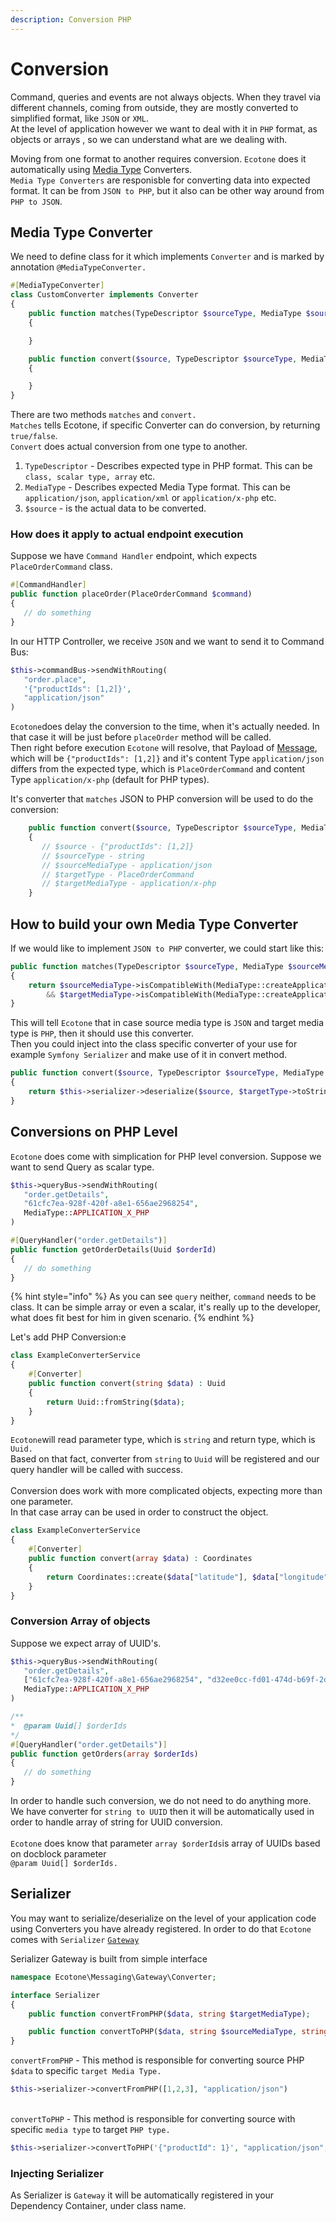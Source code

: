 ```yaml
---
description: Conversion PHP
---
```


# Conversion

Command, queries and events are not always objects. When they travel via different channels, coming from outside, they are mostly converted to simplified format, like `JSON` or `XML`.  \
At the level of application however we want to deal with it in `PHP` format, as objects or arrays , so we can understand what are we dealing with.

Moving from one format to another requires conversion. `Ecotone` does it automatically using [Media Type](https://pl.wikipedia.org/wiki/Typ\_MIME) Converters. \
`Media Type Converters` are responisble for converting data into expected format. It can be from `JSON to PHP`, but it also can be other way around from `PHP to JSON`.

## Media Type Converter

We need to define class for it which implements `Converter` and is marked by annotation `@MediaTypeConverter.` &#x20;

```php
#[MediaTypeConverter] 
class CustomConverter implements Converter
{
    public function matches(TypeDescriptor $sourceType, MediaType $sourceMediaType, TypeDescriptor $targetType, MediaType $targetMediaType): bool
    {

    }

    public function convert($source, TypeDescriptor $sourceType, MediaType $sourceMediaType, TypeDescriptor $targetType, MediaType $targetMediaType)
    {

    }
}
```

There are two methods `matches` and `convert.` \
`Matches` tells Ecotone, if specific Converter can do conversion, by returning `true/false`.\
`Convert` does actual conversion from one type to another.&#x20;

1. `TypeDescriptor` - Describes expected type in PHP format. This can be `class, scalar type, array` etc.&#x20;
2. `MediaType` - Describes expected Media Type format. This can be `application/json`, `application/xml` or `application/x-php` etc.&#x20;
3. `$source` - is the actual data to be converted.&#x20;

### How does it apply to actual endpoint execution

Suppose we have `Command Handler` endpoint, which expects `PlaceOrderCommand` class.

```php
#[CommandHandler]
public function placeOrder(PlaceOrderCommand $command)
{
   // do something
}
```

In our HTTP Controller, we receive `JSON` and we want to send it to Command Bus:

```php
$this->commandBus->sendWithRouting(
   "order.place", 
   '{"productIds": [1,2]}',
   "application/json"
)
```

`Ecotone`does delay the conversion to the time, when it's actually needed. In that case it will be just before `placeOrder` method will be called. \
Then right before execution `Ecotone` will resolve, that Payload of [Message](../messaging-concepts/message.md), which will be `{"productIds": [1,2]}` and it's content Type `application/json` differs from the expected type, which is `PlaceOrderCommand` and content Type `application/x-php` (default for PHP types).&#x20;

It's converter that `matches` JSON to PHP conversion will be used to do the conversion:

```php
    public function convert($source, TypeDescriptor $sourceType, MediaType $sourceMediaType, TypeDescriptor $targetType, MediaType $targetMediaType)
    {
       // $source - {"productIds": [1,2]}
       // $sourceType - string
       // $sourceMediaType - application/json
       // $targetType - PlaceOrderCommand
       // $targetMediaType - application/x-php
    }
```

## How to build your own Media Type Converter

If we would like to implement `JSON to PHP` converter, we could start like this:

```php
public function matches(TypeDescriptor $sourceType, MediaType $sourceMediaType, TypeDescriptor $targetType, MediaType $targetMediaType): bool
{
    return $sourceMediaType->isCompatibleWith(MediaType::createApplicationJson()) // if source media type is JSON
        && $targetMediaType->isCompatibleWith(MediaType::createApplicationXPHPObject())    ; // and target media type is PHP
}
```

This will tell `Ecotone` that in case source media type is `JSON` and target media type is `PHP`, then it should use this converter. \
Then you could inject into the class specific converter of your use for example `Symfony Serializer` and make use of it in convert method.

```php
public function convert($source, TypeDescriptor $sourceType, MediaType $sourceMediaType, TypeDescriptor $targetType, MediaType $targetMediaType)
{
    return $this->serializer->deserialize($source, $targetType->toString(), "json");
}
```

## Conversions on PHP Level

`Ecotone` does come with simplication for PHP level conversion. Suppose we want to send Query as scalar type.&#x20;

```php
$this->queryBus->sendWithRouting(
   "order.getDetails", 
   "61cfc7ea-928f-420f-a8e1-656ae2968254",
   MediaType::APPLICATION_X_PHP
)
```

```php
#[QueryHandler("order.getDetails")]
public function getOrderDetails(Uuid $orderId)
{
   // do something
}
```

{% hint style="info" %}
As you can see `query` neither, `command` needs to be class. It can be simple array or even a scalar, it's really up to the developer, what does fit best for him in given scenario.&#x20;
{% endhint %}

Let's add PHP Conversion:e

```php
class ExampleConverterService
{
    #[Converter] 
    public function convert(string $data) : Uuid
    {
        return Uuid::fromString($data);
    }
}
```

`Ecotone`will read parameter type, which is `string` and return type, which is `Uuid.` \
Based on that fact, converter from `string` to `Uuid` will be registered and our query handler will be called with success.\
\
Conversion does work with more complicated objects, expecting more than one parameter.\
In that case array can be used in order to construct the object.

```php
class ExampleConverterService
{
    #[Converter] 
    public function convert(array $data) : Coordinates
    {
        return Coordinates::create($data["latitude"], $data["longitude"]);
    }
}
```

### Conversion Array of objects

Suppose we expect array of UUID's.&#x20;

```php
$this->queryBus->sendWithRouting(
   "order.getDetails", 
   ["61cfc7ea-928f-420f-a8e1-656ae2968254", "d32ee0cc-fd01-474d-b69f-2d2489433f3d"],
   MediaType::APPLICATION_X_PHP
)
```

```php
/**
*  @param Uuid[] $orderIds
*/
#[QueryHandler("order.getDetails")]
public function getOrders(array $orderIds)
{
   // do something
}
```

In order to handle such conversion, we do not need to do anything more. We have converter for `string to UUID` then it will be automatically used in order to handle array of string for UUID conversion.\
\
`Ecotone` does know that parameter `array $orderIds`is array of UUIDs based on docblock parameter\
`@param Uuid[] $orderIds.`&#x20;

## Serializer

You may want to serialize/deserialize on the level of your application code using Converters you have already registered. In order to do that `Ecotone` comes with `Serializer` [`Gateway`](../messaging-concepts/messaging-gateway.md)

Serializer Gateway is built from simple interface

```php
namespace Ecotone\Messaging\Gateway\Converter;

interface Serializer
{
    public function convertFromPHP($data, string $targetMediaType);

    public function convertToPHP($data, string $sourceMediaType, string $targetType);
}
```

`convertFromPHP` - This method is responsible for converting source PHP `$data` to specific `target Media Type.`&#x20;

```php
$this->serializer->convertFromPHP([1,2,3], "application/json")
```

\
`convertToPHP` - This method is responsible for converting source with specific `media type` to target `PHP type.`

```php
$this->serializer->convertToPHP('{"productId": 1}', "application/json", OrderProduct:class)
```

### Injecting Serializer

As Serializer is `Gateway` it will be automatically registered in your Dependency Container, under class name.
